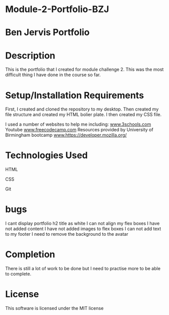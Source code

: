 # Module-2-Portfolio-BZJ

# Ben Jervis Portfolio 

 # Description
This is the portfolio that I created for module challenge 2. This was the most difficult thing I have done in the course so far. 

 # Setup/Installation Requirements
First, I created and cloned the repository to my desktop. Then created my file structure and created my HTML bolier plate. I then created my CSS file. 

I used a number of websites to help me including: 
www.3schools.com
Youtube 
www.freecodecamp.com
Resources provided by University of Birmingham bootcamp
www.https://developer.mozilla.org/

# Technologies Used
HTML

CSS

Git

# bugs 
I cant display portfolio h2 title as white 
I can not align my flex boxes 
I have not added content 
I have not added images to flex boxes 
I can not add text to my footer 
I need to remove the background to the avatar

# Completion 
There is still a lot of work to be done but I need to practise more to be able to complete. 

# License
This software is licensed under the MIT license